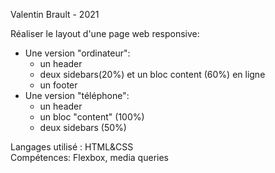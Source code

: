 Valentin Brault - 2021  

Réaliser le layout d'une page web responsive:  

- Une version "ordinateur":   
	- un header  
	- deux sidebars(20%) et un bloc content (60%) en ligne  
	- un footer  
- Une version "téléphone":  
	- un header  
	- un bloc "content" (100%)  
	- deux sidebars (50%)  

Langages utilisé : HTML&CSS  
Compétences: Flexbox, media queries  